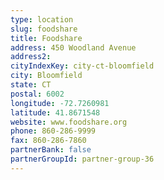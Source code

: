 ```yaml
---
type: location
slug: foodshare
title: Foodshare
address: 450 Woodland Avenue
address2: 
cityIndexKey: city-ct-bloomfield
city: Bloomfield
state: CT
postal: 6002
longitude: -72.7260981
latitude: 41.8671548
website: www.foodshare.org
phone: 860-286-9999
fax: 860-286-7860
partnerBank: false
partnerGroupId: partner-group-36
---
```

